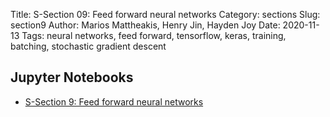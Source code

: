 Title: S-Section 09: Feed forward neural networks
Category: sections
Slug: section9
Author: Marios Mattheakis, Henry Jin, Hayden Joy
Date: 2020-11-13
Tags: neural networks, feed forward, tensorflow, keras, training, batching, stochastic gradient descent

## Jupyter Notebooks

- [S-Section 9: Feed forward neural networks]({filename}notebook/cs109a_section_9.ipynb)
